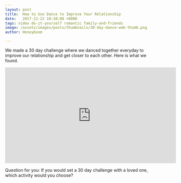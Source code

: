 ```yaml
---
layout: post
title:  How to Use Dance to Improve Your Relationship
date:   2017-12-22 18:38:08 +0000
tags: video do-it-yourself romantic family-and-friends
image: /assets/images/posts/thumbnails/30-day-dance-web-thumb.png
author: Honeyboom

---
```

We made a 30 day challenge where we danced together everyday to improve our relationship and get closer to each other. Here is what we found.

<div class="video-container"><iframe width="560" height="315" src="https://www.youtube.com/embed/WxppPgDSgVc" frameborder="0" gesture="media" allow="encrypted-media" allowfullscreen></iframe></div>

Question for you: If you would set a 30 day challenge with a loved one, which activity would you choose?
